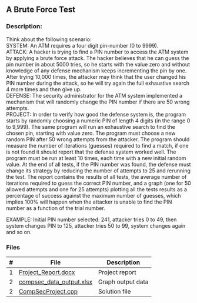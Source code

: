 ## A Brute Force Test   
### Description:

Think about the following scenario:  
SYSTEM: An ATM requires a four digit pin-number (0 to 9999).  
ATTACK: A hacker is trying to find a PIN number to access the ATM system by applying a
brute force attack. The hacker believes that he can guess the pin number in about 5000 tries, so
he starts with the value zero and without knowledge of any defense mechanism keeps
incrementing the pin by one. After trying 10,000 times, the attacker may think that the user
changed his PIN number during the attack, so he will try again the full exhaustive search 4 more
times and then give up.  
DEFENSE: The security administrator for the ATM system implemented a mechanism that will
randomly change the PIN number if there are 50 wrong attempts.  
PROJECT: In order to verify how good the defense system is, the program starts by randomly 
choosing a numeric PIN of length 4 digits (in the range 0 to 9,999). The same
program will run an exhaustive search to find the chosen pin, starting with value zero. The
program must choose a new random PIN after 50 wrong attempts from the attacker. The program
should measure the number of iterations (guesses) required to find a match, if one is not found it
should report that the defense system worked well.
The program must be run at least 10 times, each time with a new initial random value. At the end of all
tests, if the PIN number was found, the defense must change its strategy by reducing the number
of attempts to 25 and rerunning the test. The report contains the results of all tests, the
average number of iterations required to guess the correct PIN number, and a graph
(one for 50 allowed attempts and one for 25 attempts) plotting all the tests
results as a percentage of success against the maximum number of guesses, which implies 100%
will happen when the attacker is unable to find the PIN number as a function of the trial number.    

EXAMPLE: Initial PIN number selected: 241, attacker tries 0 to 49, then system changes PIN to
125, attacker tries 50 to 99, system changes again and so on.
    

### Files

|   #   | File                                                              | Description                                                |
| :---: | ----------------------------------------------------------------- | ---------------------------------------------------------- |
|   1   | [Project_Report.docx](./Project_Report.docx)| Project report                                             |
|   2   | [compsec_data_output.xlsx](./compsec_data_output.xlsx)            | Graph output data                                          |
|   2   | [CompSecProject.cpp](./CompSecProject.cpp)                        | Solution file                                              |
